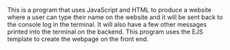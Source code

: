 This is a program that uses JavaScript and HTML to produce a website where a 
user can type their name on the website and it will be sent back to the console log 
in the terminal. It will also have a few other messages printed into the terminal on the backend. 
This program uses the EJS template to create the webpage on the front end.
